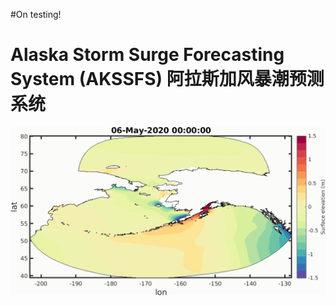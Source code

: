 #On testing!

Alaska Storm Surge Forecasting System (AKSSFS)
阿拉斯加风暴潮预测系统
=========================

<img src="images/eta_giam80.gif" alt="hi" class="inline"/> 
